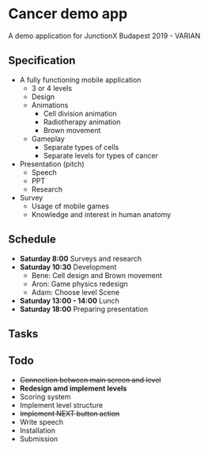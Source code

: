 # Cancer demo app
A demo application for JunctionX Budapest 2019 - VARIAN
## Specification
- A fully functioning mobile application
    - 3 or 4 levels
    - Design
    - Animations
        - Cell division animation
        - Radiotherapy animation
        - Brown movement
    - Gameplay
        - Separate types of cells
        - Separate levels for types of cancer
- Presentation (pitch)
    - Speech
    - PPT
    - Research
- Survey
    - Usage of mobile games
    - Knowledge and interest in human anatomy
## Schedule
- **Saturday 8:00** Surveys and research
- **Saturday 10:30** Development
    - Bene: Cell design and Brown movement
    - Aron: Game physics redesign
    - Adam: Choose level Scene
- **Saturday 13:00 - 14:00**  Lunch
- **Saturday 18:00**  Preparing presentation
## Tasks
## Todo
- ~~Connection between main screen and level~~
- **Redesign amd implement levels**
- Scoring system
- Implement level structure
- ~~Implement NEXT button action~~
- Write speech
- Installation
- Submission